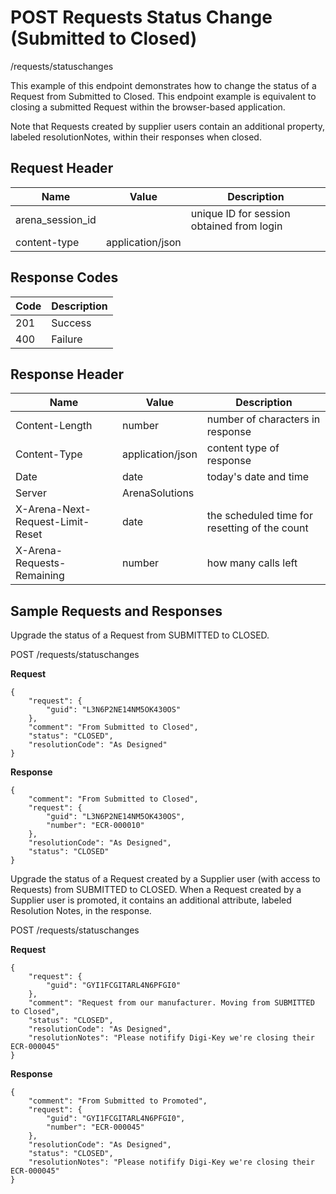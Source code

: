 # POST Requests Status Change (Submitted to Closed)
/requests/statuschanges

This example of this endpoint demonstrates how to change the status of a Request from Submitted to Closed. This endpoint example is equivalent to closing a submitted Request within the browser-based application.

Note that Requests created by supplier users contain an additional property, labeled resolutionNotes, within their responses when closed.

## Request Header

| Name  | Value  | Description  |
|  --- |  --- |  --- | 
| arena_session_id  |   | unique ID for session obtained from login  |
| content-type  | application/json  |   |

## Response Codes

| Code  | Description  |
|  --- |  --- | 
| 201  | Success  |
| 400  | Failure  |

## Response Header

| Name  | Value  | Description  |
|  --- |  --- |  --- | 
| Content-Length  | number  | number of characters in response  |
| Content-Type  | application/json  | content type of response  |
| Date  | date  | today's date and time  |
| Server  | ArenaSolutions  |   |
| X-Arena-Next-Request-Limit-Reset   | date  | the scheduled time for resetting of the count  |
| X-Arena-Requests-Remaining   | number  | how many calls left  |

## Sample Requests and Responses
Upgrade the status of a Request from SUBMITTED to CLOSED.

POST /requests/statuschanges

**Request** 

```
{
    "request": {
        "guid": "L3N6P2NE14NM5OK430OS"
    },
    "comment": "From Submitted to Closed",
    "status": "CLOSED",
    "resolutionCode": "As Designed"
}
```
**Response** 

```
{
    "comment": "From Submitted to Closed",
    "request": {
        "guid": "L3N6P2NE14NM5OK430OS",
        "number": "ECR-000010"
    },
    "resolutionCode": "As Designed",
    "status": "CLOSED"
}
```
Upgrade the status of a Request created by a Supplier user \(with access to Requests\) from SUBMITTED to CLOSED. When a Request created by a Supplier user is promoted, it contains an additional attribute, labeled Resolution Notes, in the response.

POST /requests/statuschanges

**Request** 

```
{
    "request": {
        "guid": "GYI1FCGITARL4N6PFGI0"
    },
    "comment": "Request from our manufacturer. Moving from SUBMITTED to Closed",
    "status": "CLOSED",
    "resolutionCode": "As Designed",
    "resolutionNotes": "Please notifify Digi-Key we're closing their ECR-000045"
}
```
**Response** 

```
{
    "comment": "From Submitted to Promoted",
    "request": {
        "guid": "GYI1FCGITARL4N6PFGI0",
        "number": "ECR-000045"
    },
    "resolutionCode": "As Designed",
    "status": "CLOSED",
    "resolutionNotes": "Please notifify Digi-Key we're closing their ECR-000045"
}
```
